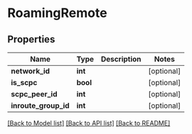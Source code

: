 # RoamingRemote

## Properties
Name | Type | Description | Notes
------------ | ------------- | ------------- | -------------
**network_id** | **int** |  | [optional] 
**is_scpc** | **bool** |  | [optional] 
**scpc_peer_id** | **int** |  | [optional] 
**inroute_group_id** | **int** |  | [optional] 

[[Back to Model list]](../README.md#documentation-for-models) [[Back to API list]](../README.md#documentation-for-api-endpoints) [[Back to README]](../README.md)


